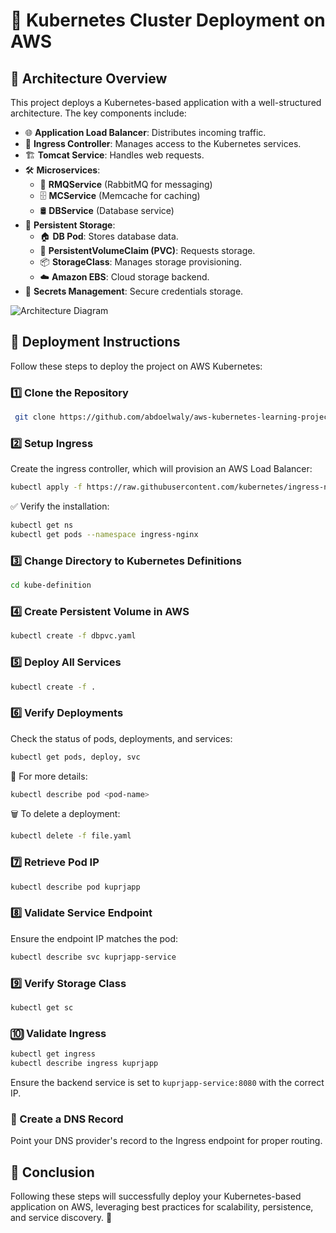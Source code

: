 # 🚀 Kubernetes Cluster Deployment on AWS 

## 📌 Architecture Overview
This project deploys a Kubernetes-based application with a well-structured architecture. The key components include:

- 🌐 **Application Load Balancer**: Distributes incoming traffic.
- 🔀 **Ingress Controller**: Manages access to the Kubernetes services.
- 🏗️ **Tomcat Service**: Handles web requests.
- 🛠️ **Microservices**:
  - 📩 **RMQService** (RabbitMQ for messaging)
  - 🗄️ **MCService** (Memcache for caching)
  - 🛢️ **DBService** (Database service)
- 💾 **Persistent Storage**:
  - 🏠 **DB Pod**: Stores database data.
  - 📜 **PersistentVolumeClaim (PVC)**: Requests storage.
  - 📦 **StorageClass**: Manages storage provisioning.
  - ☁️ **Amazon EBS**: Cloud storage backend.
- 🔑 **Secrets Management**: Secure credentials storage.

![Architecture Diagram](./project-architecture.jpg)

## 📖 Deployment Instructions
Follow these steps to deploy the project on AWS Kubernetes:

### 1️⃣ Clone the Repository
```sh
 git clone https://github.com/abdoelwaly/aws-kubernetes-learning-project.git
```

### 2️⃣ Setup Ingress
Create the ingress controller, which will provision an AWS Load Balancer:
```sh
kubectl apply -f https://raw.githubusercontent.com/kubernetes/ingress-nginx/main/deploy/static/provider/aws/deploy.yaml
```
✅ Verify the installation:
```sh
kubectl get ns 
kubectl get pods --namespace ingress-nginx
```

### 3️⃣ Change Directory to Kubernetes Definitions
```sh
cd kube-definition
```

### 4️⃣ Create Persistent Volume in AWS
```sh
kubectl create -f dbpvc.yaml
```

### 5️⃣ Deploy All Services
```sh
kubectl create -f .
```

### 6️⃣ Verify Deployments
Check the status of pods, deployments, and services:
```sh
kubectl get pods, deploy, svc
```
📌 For more details:
```sh
kubectl describe pod <pod-name>
```
🗑️ To delete a deployment:
```sh
kubectl delete -f file.yaml
```

### 7️⃣ Retrieve Pod IP
```sh
kubectl describe pod kuprjapp
```

### 8️⃣ Validate Service Endpoint
Ensure the endpoint IP matches the pod:
```sh
kubectl describe svc kuprjapp-service
```

### 9️⃣ Verify Storage Class
```sh
kubectl get sc
```

### 🔟 Validate Ingress
```sh
kubectl get ingress
kubectl describe ingress kuprjapp
```
Ensure the backend service is set to `kuprjapp-service:8080` with the correct IP.

### 🏁 Create a DNS Record
Point your DNS provider's record to the Ingress endpoint for proper routing.

## 🎯 Conclusion
Following these steps will successfully deploy your Kubernetes-based application on AWS, leveraging best practices for scalability, persistence, and service discovery. 🚀

